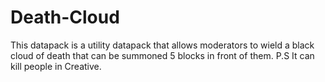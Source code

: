 # Death-Cloud
This datapack is a utility datapack that allows moderators to wield a black cloud of death that can be summoned 5 blocks in front of them.
P.S It can kill people in Creative.
